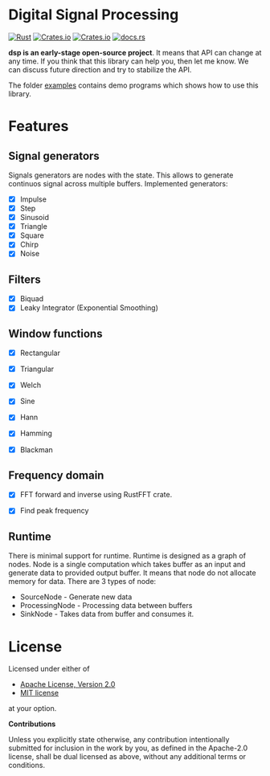# Digital Signal Processing 

[![Rust](https://github.com/klangner/dsp.rs/actions/workflows/rust.yml/badge.svg)](https://github.com/klangner/dsp.rs/actions/workflows/rust.yml)
[![Crates.io](https://img.shields.io/crates/v/dsp.svg)](https://crates.io/crates/dsp) [![Crates.io](https://img.shields.io/crates/l/dsp.svg)](https://github.com/klangner/dsp/blob/master/LICENSE-MIT) [![docs.rs](https://docs.rs/dsp/badge.svg)](https://docs.rs/dsp/)

**dsp is an early-stage open-source project**. It means that API can change at any time.
If you think that this library can help you, then let me know. We can discuss future direction and try to stabilize the API.

The folder [examples](https://github.com/klangner/dsp/tree/master/examples) contains demo programs which shows how to use this library.


# Features
   
## Signal generators

Signals generators are nodes with the state. This allows to generate continuos signal across multiple buffers.
Implemented generators:
  
  * [x] Impulse
  * [x] Step
  * [x] Sinusoid
  * [x] Triangle
  * [x] Square
  * [x] Chirp
  * [x] Noise

## Filters

  * [x] Biquad
  * [x] Leaky Integrator (Exponential Smoothing)
  
## Window functions

  * [x] Rectangular
  * [x] Triangular
  * [x] Welch
  * [x] Sine
  * [x] Hann
  * [x] Hamming
  * [x] Blackman


## Frequency domain

  * [x] FFT forward and inverse using RustFFT crate.
  * [x] Find peak frequency


## Runtime
There is minimal support for runtime. 
Runtime is designed as a graph of nodes. 
Node is a single computation which takes buffer as an input and generate data 
to provided output buffer. It means that node do not allocate memory for data.
There are 3 types of node:
  * SourceNode - Generate new data
  * ProcessingNode - Processing data between buffers
  * SinkNode - Takes data from buffer and consumes it.
  
  
# License

Licensed under either of

 * [Apache License, Version 2.0](http://www.apache.org/licenses/LICENSE-2.0)
 * [MIT license](http://opensource.org/licenses/MIT)

at your option.


**Contributions**

Unless you explicitly state otherwise, any contribution intentionally submitted
for inclusion in the work by you, as defined in the Apache-2.0 license, shall be
dual licensed as above, without any additional terms or conditions.
